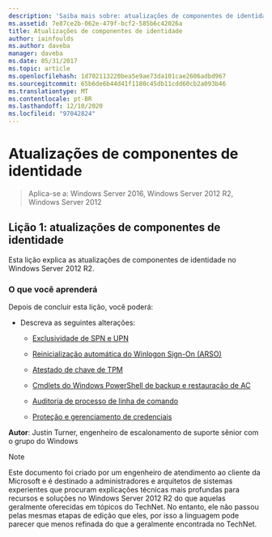 ```yaml
---
description: 'Saiba mais sobre: atualizações de componentes de identidade'
ms.assetid: 7e87ce2b-062e-479f-bcf2-585b6c42026a
title: Atualizações de componentes de identidade
author: iainfoulds
ms.author: daveba
manager: daveba
ms.date: 05/31/2017
ms.topic: article
ms.openlocfilehash: 1d702113220bea5e9ae73da101cae2606adbd967
ms.sourcegitcommit: 65b6de6b44d41f1180c45db11cdd60cb2a093b46
ms.translationtype: MT
ms.contentlocale: pt-BR
ms.lasthandoff: 12/10/2020
ms.locfileid: "97042824"
---
```

# <a name="identity-component-updates"></a>Atualizações de componentes de identidade

>Aplica-se a: Windows Server 2016, Windows Server 2012 R2, Windows Server 2012


## <a name="lesson-1-identity-component-updates"></a>Lição 1: atualizações de componentes de identidade
Esta lição explica as atualizações de componentes de identidade no Windows Server 2012 R2.

### <a name="what-you-will-learn"></a>O que você aprenderá
Depois de concluir esta lição, você poderá:

-   Descreva as seguintes alterações:

    -   [Exclusividade de SPN e UPN](../../../ad-ds/manage/component-updates/SPN-and-UPN-uniqueness.md)

    -   [Reinicialização automática do Winlogon Sign-On &#40;ARSO&#41;](../../../ad-ds/manage/component-updates/Winlogon-Automatic-Restart-Sign-On--ARSO-.md)

    -   [Atestado de chave de TPM](../../../ad-ds/manage/component-updates/TPM-Key-Attestation.md)

    -   [Cmdlets do Windows PowerShell de backup e restauração de AC](../../../ad-ds/manage/component-updates/CA-Backup-and-Restore-Windows-PowerShell-cmdlets.md)

    -   [Auditoria de processo de linha de comando](../../../ad-ds/manage/component-updates/Command-line-process-auditing.md)

    -   [Proteção e gerenciamento de credenciais](/previous-versions/windows/it-pro/windows-server-2012-R2-and-2012/dn408190(v=ws.11))

**Autor**: Justin Turner, engenheiro de escalonamento de suporte sênior com o grupo do Windows

> [!NOTE]
> Este documento foi criado por um engenheiro de atendimento ao cliente da Microsoft e é destinado a administradores e arquitetos de sistemas experientes que procuram explicações técnicas mais profundas para recursos e soluções no Windows Server 2012 R2 do que aquelas geralmente oferecidas em tópicos do TechNet. No entanto, ele não passou pelas mesmas etapas de edição que eles, por isso a linguagem pode parecer que menos refinada do que a geralmente encontrada no TechNet.


